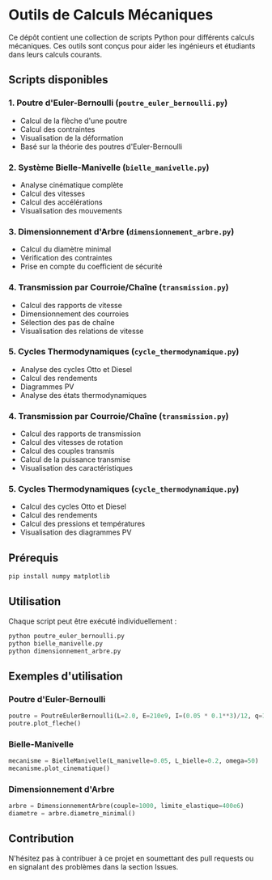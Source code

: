 # Outils de Calculs Mécaniques

Ce dépôt contient une collection de scripts Python pour différents calculs mécaniques. Ces outils sont conçus pour aider les ingénieurs et étudiants dans leurs calculs courants.

## Scripts disponibles

### 1. Poutre d'Euler-Bernoulli (`poutre_euler_bernoulli.py`)
- Calcul de la flèche d'une poutre
- Calcul des contraintes
- Visualisation de la déformation
- Basé sur la théorie des poutres d'Euler-Bernoulli

### 2. Système Bielle-Manivelle (`bielle_manivelle.py`)
- Analyse cinématique complète
- Calcul des vitesses
- Calcul des accélérations
- Visualisation des mouvements

### 3. Dimensionnement d'Arbre (`dimensionnement_arbre.py`)
- Calcul du diamètre minimal
- Vérification des contraintes
- Prise en compte du coefficient de sécurité

### 4. Transmission par Courroie/Chaîne (`transmission.py`)
- Calcul des rapports de vitesse
- Dimensionnement des courroies
- Sélection des pas de chaîne
- Visualisation des relations de vitesse

### 5. Cycles Thermodynamiques (`cycle_thermodynamique.py`)
- Analyse des cycles Otto et Diesel
- Calcul des rendements
- Diagrammes PV
- Analyse des états thermodynamiques

### 4. Transmission par Courroie/Chaîne (`transmission.py`)
- Calcul des rapports de transmission
- Calcul des vitesses de rotation
- Calcul des couples transmis
- Calcul de la puissance transmise
- Visualisation des caractéristiques

### 5. Cycles Thermodynamiques (`cycle_thermodynamique.py`)
- Calcul des cycles Otto et Diesel
- Calcul des rendements
- Calcul des pressions et températures
- Visualisation des diagrammes PV

## Prérequis
```bash
pip install numpy matplotlib
```

## Utilisation

Chaque script peut être exécuté individuellement :
```bash
python poutre_euler_bernoulli.py
python bielle_manivelle.py
python dimensionnement_arbre.py
```

## Exemples d'utilisation

### Poutre d'Euler-Bernoulli
```python
poutre = PoutreEulerBernoulli(L=2.0, E=210e9, I=(0.05 * 0.1**3)/12, q=1000)
poutre.plot_fleche()
```

### Bielle-Manivelle
```python
mecanisme = BielleManivelle(L_manivelle=0.05, L_bielle=0.2, omega=50)
mecanisme.plot_cinematique()
```

### Dimensionnement d'Arbre
```python
arbre = DimensionnementArbre(couple=1000, limite_elastique=400e6)
diametre = arbre.diametre_minimal()
```

## Contribution
N'hésitez pas à contribuer à ce projet en soumettant des pull requests ou en signalant des problèmes dans la section Issues.
